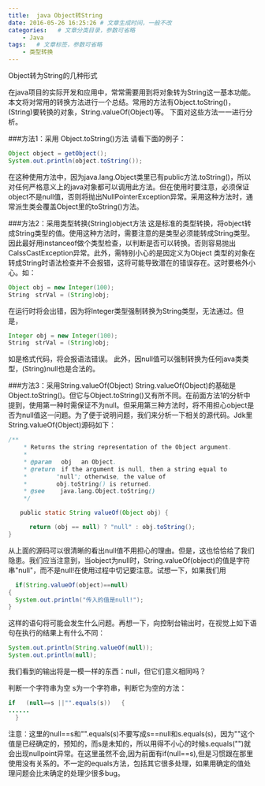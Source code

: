 ```yaml
---
title:  java Object转String
date: 2016-05-26 16:25:26 # 文章生成时间，一般不改
categories:   # 文章分类目录，参数可省略
    - Java
tags:   # 文章标签，参数可省略
    - 类型转换
---
```

Object转为String的几种形式

 在java项目的实际开发和应用中，常常需要用到将对象转为String这一基本功能。本文将对常用的转换方法进行一个总结。常用的方法有Object.toString()，(String)要转换的对象，String.valueOf(Object)等。
 下面对这些方法一一进行分析。
<!--more-->
###方法1：采用 Object.toString()方法
请看下面的例子：
```java
Object object = getObject();
System.out.println(object.toString());
```
在这种使用方法中，因为java.lang.Object类里已有public方法.toString()，所以对任何严格意义上的java对象都可以调用此方法。但在使用时要注意，必须保证object不是null值，否则将抛出NullPointerException异常。采用这种方法时，通常派生类会覆盖Object里的toString()方法。

###方法2：采用类型转换(String)object方法
这是标准的类型转换，将object转成String类型的值。使用这种方法时，需要注意的是类型必须能转成String类型。因此最好用instanceof做个类型检查，以判断是否可以转换。否则容易抛出CalssCastException异常。此外，需特别小心的是因定义为Object 类型的对象在转成String时语法检查并不会报错，这将可能导致潜在的错误存在。这时要格外小心。如：
```java
Object obj = new Integer(100);
String　strVal = (String)obj;
```
在运行时将会出错，因为将Integer类型强制转换为String类型，无法通过。但是，
```java
Integer obj = new Integer(100);
String　strVal = (String)obj;
```
如是格式代码，将会报语法错误。
此外，因null值可以强制转换为任何java类类型，(String)null也是合法的。

###方法3：采用String.valueOf(Object)
String.valueOf(Object)的基础是Object.toString()。但它与Object.toString()又有所不同。在前面方法1的分析中提到，使用第一种时需保证不为null。但采用第三种方法时，将不用担心object是否为null值这一问题。为了便于说明问题，我们来分析一下相关的源代码。Jdk里String.valueOf(Object)源码如下：
```java
/**
　　 * Returns the string representation of the Object argument.
　　 *
　　 * @param　 obj　 an Object.
　　 * @return　if the argument is null, then a string equal to
　　 *　　　　　"null"; otherwise, the value of
　　 *　　　　　obj.toString() is returned.
　　 * @see　　 java.lang.Object.toString()
　　 */

　　public static String valueOf(Object obj) {

　　　 return (obj == null) ? "null" : obj.toString();
}
```
从上面的源码可以很清晰的看出null值不用担心的理由。但是，这也恰恰给了我们隐患。我们应当注意到，当object为null时，String.valueOf(object)的值是字符串"null"，而不是null!在使用过程中切记要注意。试想一下，如果我们用
```java 
  if(String.valueOf(object)==null)
{
  System.out.println("传入的值是null!");
}
```
这样的语句将可能会发生什么问题。再想一下，向控制台输出时，在视觉上如下语句在执行的结果上有什么不同：
```java
System.out.println(String.valueOf(null));
System.out.println(null);
```
我们看到的输出将是一模一样的东西：null，但它们意义相同吗？

判断一个字符串为空
 s为一个字符串，判断它为空的方法：
```java
if   (null==s ||"".equals(s))   {  
......
  }   
```
注意：这里的null==s和"".equals(s)不要写成s==null和s.equals(s)，因为""这个值是已经确定的，预知的，而s是未知的，所以用得不小心的时候s.equals("")就会出现nullpoint异常。在这里虽然不会,因为前面有if(null==s),但是习惯跟在那里使用没有关系的。不一定的equals方法，包括其它很多处理，如果用确定的值处理问题会比未确定的处理少很多bug。